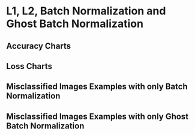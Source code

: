 # L1, L2, Batch Normalization and Ghost Batch Normalization
## Accuracy Charts
## Loss Charts
## Misclassified Images Examples with only Batch Normalization
## Misclassified Images Examples with only Ghost Batch Normalization
